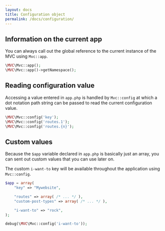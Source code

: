 ```yaml
---
layout: docs
title: Configuration object
permalink: /docs/configuration/
---
```


## Information on the current app

You can always call out the global reference to the current instance of the MVC using  `Mvc::app`.

~~~ php
\MVC\Mvc::app();
\MVC\Mvc::app()->getNamespace();
~~~

## Reading configuration value

Accessing a value entered in `app.php` is handled by `Mvc::config` at which a dot notation path string can be passed to read the current configuration value.

~~~ php
\MVC\Mvc::config('key');
\MVC\Mvc::config('routes.1');
\MVC\Mvc::config('routes.{n}');
~~~

## Custom values

Because the `$app` variable declared in `app.php` is basically just an array, you can sent out custom values that you can use later on.

The custom `i-want-to` key will be available throughout the application using `Mvc::config`.

~~~ php
$app = array(
    "key" => "Mywebsite",

    "routes" => array( /* ... */ ),
    "custom-post-types" => array( /* ... */ ),

    "i-want-to" => "rock",
);
~~~

~~~ php
debug(\MVC\Mvc::config('i-want-to'));
~~~
